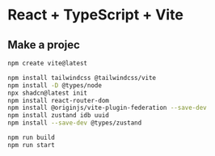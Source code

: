 # React + TypeScript + Vite

## Make a projec

```bash
npm create vite@latest

npm install tailwindcss @tailwindcss/vite
npm install -D @types/node
npx shadcn@latest init
npm install react-router-dom
npm install @originjs/vite-plugin-federation --save-dev
npm install zustand idb uuid
npm install --save-dev @types/zustand

npm run build
npm run start

```
